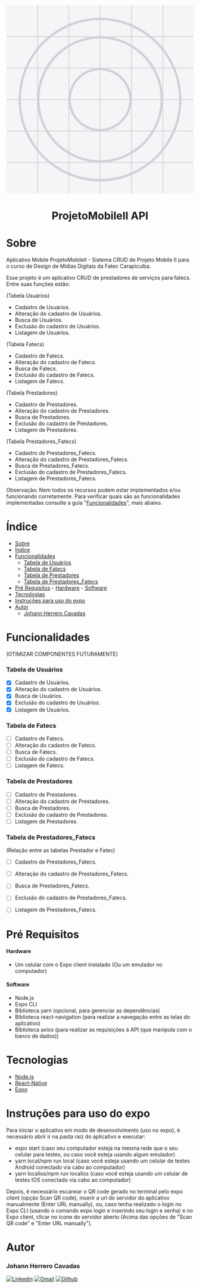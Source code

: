<div align="center">

![ProjetoMobileIIAPI](README_Files/icon.png)

</div>
<h1 align = "center">ProjetoMobileII API </h1>



# Sobre
Aplicativo Mobile ProjetoMobileII - Sistema CRUD de Projeto Mobile II para o curso de Design de Mídias Digitais da Fatec Carapicuíba.

Esse projeto é um aplicativo CRUD de prestadores de serviços para fatecs. Entre suas funções estão:

(Tabela Usuários)
- Cadastro de Usuários.
- Alteração do cadastro de Usuários.
- Busca de Usuários.
- Exclusão do cadastro de Usuários.
- Listagem de Usuários.

(Tabela Fatecs)
- Cadastro de Fatecs.
- Alteração do cadastro de Fatecs.
- Busca de Fatecs.
- Exclusão do cadastro de Fatecs.
- Listagem de Fatecs.
  
(Tabela Prestadores)
- Cadastro de Prestadores.
- Alteração do cadastro de Prestadores.
- Busca de Prestadores.
- Exclusão do cadastro de Prestadores.
- Listagem de Prestadores.

(Tabela Prestadores_Fatecs)
- Cadastro de Prestadores_Fatecs.
- Alteração do cadastro de Prestadores_Fatecs.
- Busca de Prestadores_Fatecs.
- Exclusão do cadastro de Prestadores_Fatecs.
- Listagem de Prestadores_Fatecs.

Observação: Nem todos os recursos podem estar implementados e/ou funcionando corretamente. Para verificar quais são as funcionalidades implementadas consulte a guia "[Funcionalidades](#Funcionalidades)", mais abaixo.

# Índice

- [Sobre](#sobre)
- [Índice](#índice)
- [Funcionalidades](#funcionalidades)
    - [Tabela de Usuários](#tabela-de-usuários)
    - [Tabela de Fatecs](#tabela-de-fatecs)
    - [Tabela de Prestadores](#tabela-de-prestadores)
    - [Tabela de Prestadores\_Fatecs](#tabela-de-prestadores_fatecs)
- [Pré Requisitos](#pré-requisitos)
      - [Hardware](#hardware)
      - [Software](#software)
- [Tecnologias](#tecnologias)
- [Instruções para uso do expo](#instruções-para-uso-do-expo)
- [Autor](#autor)
    - [Johann Herrero Cavadas](#johann-herrero-cavadas)


# Funcionalidades

(OTIMIZAR COMPONENTES FUTURAMENTE)
### Tabela de Usuários
- [x] Cadastro de Usuários.
- [x] Alteração do cadastro de Usuários.
- [x] Busca de Usuários.
- [x] Exclusão do cadastro de Usuários.
- [x] Listagem de Usuários.

### Tabela de Fatecs
- [ ] Cadastro de Fatecs.
- [ ] Alteração do cadastro de Fatecs.
- [ ] Busca de Fatecs.
- [ ] Exclusão do cadastro de Fatecs.
- [ ] Listagem de Fatecs.

### Tabela de Prestadores
- [ ] Cadastro de Prestadores.
- [ ] Alteração do cadastro de Prestadores.
- [ ] Busca de Prestadores.
- [ ] Exclusão do cadastro de Prestadores.
- [ ] Listagem de Prestadores.

### Tabela de Prestadores_Fatecs
(Relação entre as tabelas Prestador e Fatec)
- [ ] Cadastro de Prestadores_Fatecs.
- [ ] Alteração do cadastro de Prestadores_Fatecs.
- [ ] Busca de Prestadores_Fatecs.
- [ ] Exclusão do cadastro de Prestadores_Fatecs.
- [ ] Listagem de Prestadores_Fatecs.


# Pré Requisitos

  #### Hardware
  - Um celular com o Expo client instalado (Ou um emulador no computador)

  #### Software
  - Node.js
  - Expo CLI
  - Biblioteca yarn (opcional, para gerenciar as dependências)
  - Biblioteca react-navigation (para realizar a navegação entre as telas do aplicativo)
  - Biblioteca axios (para realizar as requisições à API (que manipula com o banco de dados))


# Tecnologias
- [Node.js](https://nodejs.org/pt-br/)
- [React-Native](https://reactnative.dev)
- [Expo](https://expo.dev)

# Instruções para uso do expo
  Para iniciar o aplicativo em modo de desenvolvimento (uso no expo), é necessário abrir ir na pasta raiz do aplicativo e executar:
  - expo start (caso seu computador esteja na mesma rede que o seu celular para testes, ou caso você esteja usando algum emulador)
  - yarn local/npm run local (caso você esteja usando um celular de testes Android conectado via cabo ao computador)
  - yarn localios/npm run localios (caso você esteja usando um celular de testes IOS conectado via cabo ao computador)

  Depois, é necessário escanear o QR code gerado no terminal pelo expo client (opção Scan QR code), inserir a url do servidor do aplicativo manualmente (Enter URL manually), ou, caso tenha realizado o login no Expo CLI (usando o comando expo login e inserindo seu login e senha) e no Expo client, clicar no ícone do servidor aberto (Acima das opções de "Scan QR code" e "Enter URL manually").


# Autor
### Johann Herrero Cavadas
[![Linkedin](https://img.shields.io/badge/LinkedIn-0077B5?style=for-the-badge&logo=linkedin&logoColor=white)](https://www.linkedin.com/in/jherrerocavadas/)
[![Gmail](https://img.shields.io/badge/Gmail-D14836?style=for-the-badge&logo=gmail&logoColor=white)](mailto:jherrerocavadas@gmail.com?Subject=Contato%20github%20-%20Repositório%20ProjetoMobileII)
[![Github](https://img.shields.io/badge/GitHub-100000?style=for-the-badge&logo=github&logoColor=white)](https://github.com/Jherrerocavadas)

